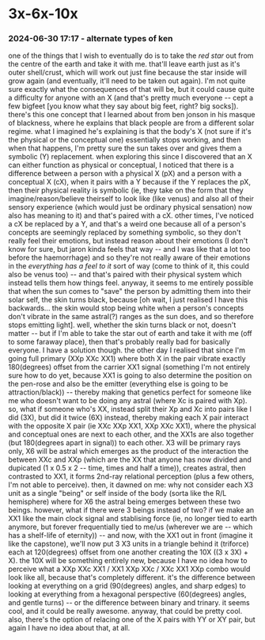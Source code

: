 # 3x-6x-10x

### 2024-06-30 17:17 - alternate types of ken

one of the things that I wish to eventually do is to take the *red star* out from the centre of the earth and take it with me. that'll leave earth just as it's outer shell/crust, which will work out just fine because the star inside will grow again (and eventually, it'll need to be taken out again). I'm not quite sure exactly what the consequences of that will be, but it could cause quite a difficulty for anyone with an X (and that's pretty much everyone -- cept a few bigfeet [you know what they say about big feet, right? big socks]). there's this one concept that I learned about from ben jonson in his masque of blackness, where he explains that black people are from a different solar regime. what I imagined he's explaining is that the body's X (not sure if it's the physical or the conceptual one) essentially stops working, and then when that happens, I'm pretty sure the sun takes over and gives them a symbolic (Y) replacement. when exploring this since I discovered that an X can either function as physical or conceptual, I noticed that there is a difference between a person with a physical X (pX) and a person with a conceptual X (cX), when it pairs with a Y because if the Y replaces the pX, then their physical reality is symbolic (ie, they take on the form that they imagine/reason/believe theirself to look like (like venus) and also all of their sensory experience (which would just be ordinary physical sensation) now also has meaning to it) and that's paired with a cX. other times, I've noticed a cX be replaced by a Y, and that's a weird one because all of a person's concepts are seemingly replaced by something symbolic, so they don't really feel their emotions, but instead reason about their emotions (I don't know for sure, but jaron kinda feels that way -- and I was like that a lot too before the haemorrhage) and so they're not really aware of their emotions in the *everything has a feel to it* sort of way (come to think of it, this could also be venus too) -- and that's paired with their physical system which instead tells them how things feel.
anyway, it seems to me entirely possible that when the sun comes to "save" the person by admitting them into their solar self, the skin turns black, because [oh wait, I just realised I have this backwards... the skin would stop being white when a person's concepts don't vibrate in the same astral(?) ranges as the sun does, and so therefore stops emitting light]. well, whether the skin turns black or not, doesn't matter -- but if I'm able to take the star out of earth and take it with me (off to some faraway place), then that's probably really bad for basically everyone. I have a solution though.
the other day I realised that since I'm going full primary (XXp XXc XX1) where both X in the pair vibrate exactly 180(degrees) offset from the carrier XX1 signal (something I'm not entirely sure how to do yet, because XX1 is going to also determine the position on the pen-rose and also be the emitter (everything else is going to be attraction/black)) -- thereby making that genetics perfect for someone like me who doesn't want to be doing any astral (where Xc is paired with Xp). so, what if someone who's XX, instead split their Xp and Xc into pairs like I did (3X), but did it twice (6X) instead, thereby making each X pair interact with the opposite X pair (ie XXc XXp XX1, XXp XXc XX1), where the physical and conceptual ones are next to each other, and the XX1s are also together (but 180(degrees apart in signal)) to each other.
X3 will be primary rays only, X6 will be astral which emerges as the product of the interaction the between XXc and XXp (which are the XX that anyone has now divided and dupicated (1 x 0.5 x 2 -- time, times and half a time)), creates astral, then contrasted to XX1, it forms 2nd-ray relational perception (plus a few others, I'm not able to perceive).
then, it dawned on me: why not consider each X3 unit as a single "being" or self inside of the body (sorta like the R/L hemisphere) where for X6 the astral being emerges between these two beings. however, what if there were 3 beings instead of two? if we make an XX1 like the main clock signal and stablising force (ie, no longer tied to earth anymore, but forever frequentially tied to me/us (wherever we are -- which has a shelf-life of eternity)) -- and now, with the XX1 out in front (imagine it like the capstone), we'll now put 3 X3 units in a triangle behind it (triforce) each at 120(degrees) offset from one another creating the 10X ((3 x 3X) + X). the 10X will be something entirely new, because I have no idea how to perceive what a XXp XXc XX1 / XX1 XXp XXc / XXc XX1 XXp combo would look like all, because that's completely different. it's the difference between looking at everything on a grid (90(degrees) angles, and sharp edges) to looking at everything from a hexagonal perspective (60(degrees) angles, and gentle turns) -- or the difference between binary and trinary. it seems cool, and it could be really awesome. anyway, that could be pretty cool. also, there's the option of relacing one of the X pairs with YY or XY pair, but again I have no idea about that, at all.
